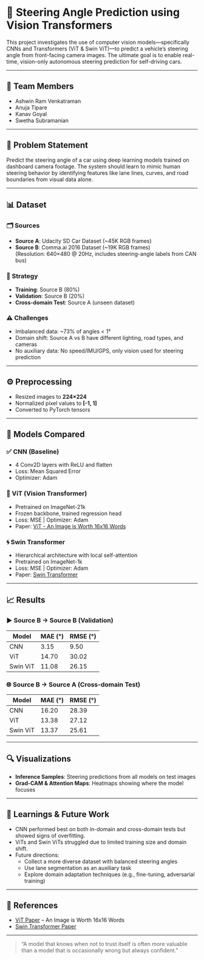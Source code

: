 # 🚗 Steering Angle Prediction using Vision Transformers

This project investigates the use of computer vision models—specifically CNNs and Transformers (ViT & Swin ViT)—to predict a vehicle’s steering angle from front-facing camera images. The ultimate goal is to enable real-time, vision-only autonomous steering prediction for self-driving cars.

---

## 📌 Team Members
- Ashwin Ram Venkatraman  
- Anuja Tipare  
- Kanav Goyal  
- Swetha Subramanian

---

## 📍 Problem Statement

Predict the steering angle of a car using deep learning models trained on dashboard camera footage. The system should learn to mimic human steering behavior by identifying features like lane lines, curves, and road boundaries from visual data alone.

---

## 📊 Dataset

### 🗂 Sources
- **Source A**: Udacity SD Car Dataset (~45K RGB frames)
- **Source B**: Comma.ai 2016 Dataset (~19K RGB frames)  
  (Resolution: 640×480 @ 20Hz, includes steering-angle labels from CAN bus)

### 🧪 Strategy
- **Training**: Source B (80%)
- **Validation**: Source B (20%)
- **Cross-domain Test**: Source A (unseen dataset)

### ⚠ Challenges
- Imbalanced data: ~73% of angles < 1°
- Domain shift: Source A vs B have different lighting, road types, and cameras
- No auxiliary data: No speed/IMU/GPS, only vision used for steering prediction

---

## ⚙️ Preprocessing

- Resized images to **224×224**
- Normalized pixel values to **[-1, 1]**
- Converted to PyTorch tensors

---

## 🧠 Models Compared

### ✅ CNN (Baseline)
- 4 Conv2D layers with ReLU and flatten
- Loss: Mean Squared Error  
- Optimizer: Adam

### 🧠 ViT (Vision Transformer)
- Pretrained on ImageNet-21k  
- Frozen backbone, trained regression head  
- Loss: MSE | Optimizer: Adam  
- Paper: [ViT - An Image is Worth 16x16 Words](https://arxiv.org/abs/2010.11929)

### 🌀 Swin Transformer
- Hierarchical architecture with local self-attention  
- Pretrained on ImageNet-1k  
- Loss: MSE | Optimizer: Adam  
- Paper: [Swin Transformer](https://arxiv.org/abs/2103.14030)

---

## 📈 Results

### ▶️ Source B → Source B (Validation)
| Model     | MAE (°) | RMSE (°) |
|-----------|---------|----------|
| CNN       | 3.15    | 9.50     |
| ViT       | 14.70   | 30.02    |
| Swin ViT  | 11.08   | 26.15    |

### 🌐 Source B → Source A (Cross-domain Test)
| Model     | MAE (°) | RMSE (°) |
|-----------|---------|----------|
| CNN       | 16.20   | 28.39    |
| ViT       | 13.38   | 27.12    |
| Swin ViT  | 13.37   | 25.61    |

---

## 🔍 Visualizations

- **Inference Samples**: Steering predictions from all models on test images
- **Grad-CAM & Attention Maps**: Heatmaps showing where the model focuses

---

## 🚀 Learnings & Future Work

- CNN performed best on both in-domain and cross-domain tests but showed signs of overfitting.
- ViTs and Swin ViTs struggled due to limited training size and domain shift.
- Future directions:
  - Collect a more diverse dataset with balanced steering angles
  - Use lane segmentation as an auxiliary task
  - Explore domain adaptation techniques (e.g., fine-tuning, adversarial training)

---

## 📎 References

- [ViT Paper](https://arxiv.org/abs/2010.11929) – An Image is Worth 16x16 Words  
- [Swin Transformer Paper](https://arxiv.org/abs/2103.14030)

---

> “A model that knows when not to trust itself is often more valuable than a model that is occasionally wrong but always confident.”
